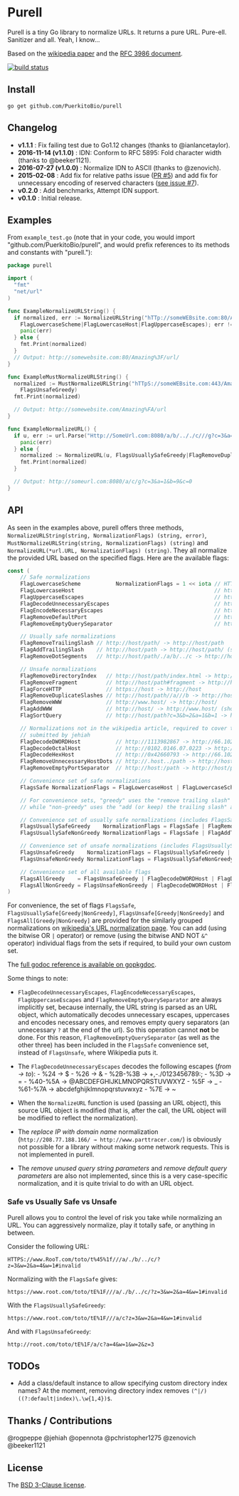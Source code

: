 # Purell

Purell is a tiny Go library to normalize URLs. It returns a pure URL. Pure-ell. Sanitizer and all. Yeah, I know...

Based on the [wikipedia paper][wiki] and the [RFC 3986 document][rfc].

[![build status](https://travis-ci.org/PuerkitoBio/purell.svg?branch=master)](http://travis-ci.org/PuerkitoBio/purell)

## Install

`go get github.com/PuerkitoBio/purell`

## Changelog

*    **v1.1.1** : Fix failing test due to Go1.12 changes (thanks to @ianlancetaylor).
*    **2016-11-14 (v1.1.0)** : IDN: Conform to RFC 5895: Fold character width (thanks to @beeker1121).
*    **2016-07-27 (v1.0.0)** : Normalize IDN to ASCII (thanks to @zenovich).
*    **2015-02-08** : Add fix for relative paths issue ([PR #5][pr5]) and add fix for unnecessary encoding of reserved characters ([see issue #7][iss7]).
*    **v0.2.0** : Add benchmarks, Attempt IDN support.
*    **v0.1.0** : Initial release.

## Examples

From `example_test.go` (note that in your code, you would import "github.com/PuerkitoBio/purell", and would prefix references to its methods and constants with "purell."):

```go
package purell

import (
  "fmt"
  "net/url"
)

func ExampleNormalizeURLString() {
  if normalized, err := NormalizeURLString("hTTp://someWEBsite.com:80/Amazing%3f/url/",
    FlagLowercaseScheme|FlagLowercaseHost|FlagUppercaseEscapes); err != nil {
    panic(err)
  } else {
    fmt.Print(normalized)
  }
  // Output: http://somewebsite.com:80/Amazing%3F/url/
}

func ExampleMustNormalizeURLString() {
  normalized := MustNormalizeURLString("hTTpS://someWEBsite.com:443/Amazing%fa/url/",
    FlagsUnsafeGreedy)
  fmt.Print(normalized)

  // Output: http://somewebsite.com/Amazing%FA/url
}

func ExampleNormalizeURL() {
  if u, err := url.Parse("Http://SomeUrl.com:8080/a/b/.././c///g?c=3&a=1&b=9&c=0#target"); err != nil {
    panic(err)
  } else {
    normalized := NormalizeURL(u, FlagsUsuallySafeGreedy|FlagRemoveDuplicateSlashes|FlagRemoveFragment)
    fmt.Print(normalized)
  }

  // Output: http://someurl.com:8080/a/c/g?c=3&a=1&b=9&c=0
}
```

## API

As seen in the examples above, purell offers three methods, `NormalizeURLString(string, NormalizationFlags) (string, error)`, `MustNormalizeURLString(string, NormalizationFlags) (string)` and `NormalizeURL(*url.URL, NormalizationFlags) (string)`. They all normalize the provided URL based on the specified flags. Here are the available flags:

```go
const (
	// Safe normalizations
	FlagLowercaseScheme           NormalizationFlags = 1 << iota // HTTP://host -> http://host, applied by default in Go1.1
	FlagLowercaseHost                                            // http://HOST -> http://host
	FlagUppercaseEscapes                                         // http://host/t%ef -> http://host/t%EF
	FlagDecodeUnnecessaryEscapes                                 // http://host/t%41 -> http://host/tA
	FlagEncodeNecessaryEscapes                                   // http://host/!"#$ -> http://host/%21%22#$
	FlagRemoveDefaultPort                                        // http://host:80 -> http://host
	FlagRemoveEmptyQuerySeparator                                // http://host/path? -> http://host/path

	// Usually safe normalizations
	FlagRemoveTrailingSlash // http://host/path/ -> http://host/path
	FlagAddTrailingSlash    // http://host/path -> http://host/path/ (should choose only one of these add/remove trailing slash flags)
	FlagRemoveDotSegments   // http://host/path/./a/b/../c -> http://host/path/a/c

	// Unsafe normalizations
	FlagRemoveDirectoryIndex   // http://host/path/index.html -> http://host/path/
	FlagRemoveFragment         // http://host/path#fragment -> http://host/path
	FlagForceHTTP              // https://host -> http://host
	FlagRemoveDuplicateSlashes // http://host/path//a///b -> http://host/path/a/b
	FlagRemoveWWW              // http://www.host/ -> http://host/
	FlagAddWWW                 // http://host/ -> http://www.host/ (should choose only one of these add/remove WWW flags)
	FlagSortQuery              // http://host/path?c=3&b=2&a=1&b=1 -> http://host/path?a=1&b=1&b=2&c=3

	// Normalizations not in the wikipedia article, required to cover tests cases
	// submitted by jehiah
	FlagDecodeDWORDHost           // http://1113982867 -> http://66.102.7.147
	FlagDecodeOctalHost           // http://0102.0146.07.0223 -> http://66.102.7.147
	FlagDecodeHexHost             // http://0x42660793 -> http://66.102.7.147
	FlagRemoveUnnecessaryHostDots // http://.host../path -> http://host/path
	FlagRemoveEmptyPortSeparator  // http://host:/path -> http://host/path

	// Convenience set of safe normalizations
	FlagsSafe NormalizationFlags = FlagLowercaseHost | FlagLowercaseScheme | FlagUppercaseEscapes | FlagDecodeUnnecessaryEscapes | FlagEncodeNecessaryEscapes | FlagRemoveDefaultPort | FlagRemoveEmptyQuerySeparator

	// For convenience sets, "greedy" uses the "remove trailing slash" and "remove www. prefix" flags,
	// while "non-greedy" uses the "add (or keep) the trailing slash" and "add www. prefix".

	// Convenience set of usually safe normalizations (includes FlagsSafe)
	FlagsUsuallySafeGreedy    NormalizationFlags = FlagsSafe | FlagRemoveTrailingSlash | FlagRemoveDotSegments
	FlagsUsuallySafeNonGreedy NormalizationFlags = FlagsSafe | FlagAddTrailingSlash | FlagRemoveDotSegments

	// Convenience set of unsafe normalizations (includes FlagsUsuallySafe)
	FlagsUnsafeGreedy    NormalizationFlags = FlagsUsuallySafeGreedy | FlagRemoveDirectoryIndex | FlagRemoveFragment | FlagForceHTTP | FlagRemoveDuplicateSlashes | FlagRemoveWWW | FlagSortQuery
	FlagsUnsafeNonGreedy NormalizationFlags = FlagsUsuallySafeNonGreedy | FlagRemoveDirectoryIndex | FlagRemoveFragment | FlagForceHTTP | FlagRemoveDuplicateSlashes | FlagAddWWW | FlagSortQuery

	// Convenience set of all available flags
	FlagsAllGreedy    = FlagsUnsafeGreedy | FlagDecodeDWORDHost | FlagDecodeOctalHost | FlagDecodeHexHost | FlagRemoveUnnecessaryHostDots | FlagRemoveEmptyPortSeparator
	FlagsAllNonGreedy = FlagsUnsafeNonGreedy | FlagDecodeDWORDHost | FlagDecodeOctalHost | FlagDecodeHexHost | FlagRemoveUnnecessaryHostDots | FlagRemoveEmptyPortSeparator
)
```

For convenience, the set of flags `FlagsSafe`, `FlagsUsuallySafe[Greedy|NonGreedy]`, `FlagsUnsafe[Greedy|NonGreedy]` and `FlagsAll[Greedy|NonGreedy]` are provided for the similarly grouped normalizations on [wikipedia's URL normalization page][wiki]. You can add (using the bitwise OR `|` operator) or remove (using the bitwise AND NOT `&^` operator) individual flags from the sets if required, to build your own custom set.

The [full godoc reference is available on gopkgdoc][godoc].

Some things to note:

*    `FlagDecodeUnnecessaryEscapes`, `FlagEncodeNecessaryEscapes`, `FlagUppercaseEscapes` and `FlagRemoveEmptyQuerySeparator` are always implicitly set, because internally, the URL string is parsed as an URL object, which automatically decodes unnecessary escapes, uppercases and encodes necessary ones, and removes empty query separators (an unnecessary `?` at the end of the url). So this operation cannot **not** be done. For this reason, `FlagRemoveEmptyQuerySeparator` (as well as the other three) has been included in the `FlagsSafe` convenience set, instead of `FlagsUnsafe`, where Wikipedia puts it.

*    The `FlagDecodeUnnecessaryEscapes` decodes the following escapes (*from -> to*):
    -    %24 -> $
    -    %26 -> &
    -    %2B-%3B -> +,-./0123456789:;
    -    %3D -> =
    -    %40-%5A -> @ABCDEFGHIJKLMNOPQRSTUVWXYZ
    -    %5F -> _
    -    %61-%7A -> abcdefghijklmnopqrstuvwxyz
    -    %7E -> ~


*    When the `NormalizeURL` function is used (passing an URL object), this source URL object is modified (that is, after the call, the URL object will be modified to reflect the normalization).

*    The *replace IP with domain name* normalization (`http://208.77.188.166/ → http://www.parttracer.com/`) is obviously not possible for a library without making some network requests. This is not implemented in purell.

*    The *remove unused query string parameters* and *remove default query parameters* are also not implemented, since this is a very case-specific normalization, and it is quite trivial to do with an URL object.

### Safe vs Usually Safe vs Unsafe

Purell allows you to control the level of risk you take while normalizing an URL. You can aggressively normalize, play it totally safe, or anything in between.

Consider the following URL:

`HTTPS://www.RooT.com/toto/t%45%1f///a/./b/../c/?z=3&w=2&a=4&w=1#invalid`

Normalizing with the `FlagsSafe` gives:

`https://www.root.com/toto/tE%1F///a/./b/../c/?z=3&w=2&a=4&w=1#invalid`

With the `FlagsUsuallySafeGreedy`:

`https://www.root.com/toto/tE%1F///a/c?z=3&w=2&a=4&w=1#invalid`

And with `FlagsUnsafeGreedy`:

`http://root.com/toto/tE%1F/a/c?a=4&w=1&w=2&z=3`

## TODOs

*    Add a class/default instance to allow specifying custom directory index names? At the moment, removing directory index removes `(^|/)((?:default|index)\.\w{1,4})$`.

## Thanks / Contributions

@rogpeppe
@jehiah
@opennota
@pchristopher1275
@zenovich
@beeker1121

## License

The [BSD 3-Clause license][bsd].

[bsd]: http://opensource.org/licenses/BSD-3-Clause
[wiki]: http://en.wikipedia.org/wiki/URL_normalization
[rfc]: http://tools.ietf.org/html/rfc3986#section-6
[godoc]: http://go.pkgdoc.org/github.com/PuerkitoBio/purell
[pr5]: https://github.com/PuerkitoBio/purell/pull/5
[iss7]: https://github.com/PuerkitoBio/purell/issues/7

